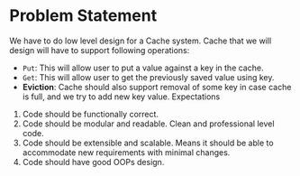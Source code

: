 # Problem Statement

We have to do low level design for a Cache system. Cache that we will design will have to support following operations:

- `Put`: This will allow user to put a value against a key in the cache.
- `Get`: This will allow user to get the previously saved value using key.
- **Eviction**: Cache should also support removal of some key in case cache is full, and we try to add new key value.
Expectations

1. Code should be functionally correct.
2. Code should be modular and readable. Clean and professional level code.
3. Code should be extensible and scalable. Means it should be able to accommodate new requirements with minimal changes.
4. Code should have good OOPs design.
